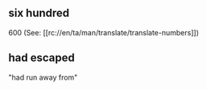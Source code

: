 ## six hundred ##

600 (See: [[rc://en/ta/man/translate/translate-numbers]])

## had escaped ##

"had run away from"